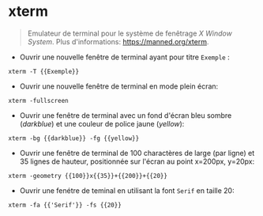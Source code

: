 # xterm

> Emulateur de terminal pour le système de fenêtrage _X Window System_.
> Plus d'informations: <https://manned.org/xterm>.

- Ouvrir une nouvelle fenêtre de terminal ayant pour titre `Exemple` : 

`xterm -T {{Exemple}}`

- Ouvrir une nouvelle fenêtre de terminal en mode plein écran:

`xterm -fullscreen`

- Ouvrir une fenêtre de terminal avec un fond d'écran bleu sombre (_darkblue_) et une couleur de police jaune (_yellow_):
 
`xterm -bg {{darkblue}} -fg {{yellow}}`

- Ouvrir une fenêtre de terminal de 100 charactères de large (par ligne) et 35 lignes de hauteur, positionnée sur l'écran au point x=200px, y=20px:
 
`xterm -geometry {{100}}x{{35}}+{{200}}+{{20}}`

- Ouvrir une fenétre de teminal en utilisant la font `Serif` en taille 20:

`xterm -fa {{'Serif'}} -fs {{20}}`
